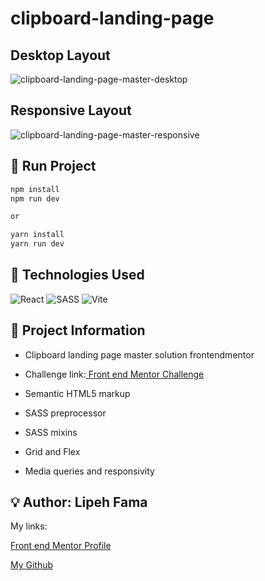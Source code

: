 # clipboard-landing-page

## Desktop Layout
![clipboard-landing-page-master-desktop](https://user-images.githubusercontent.com/91050670/207093677-63e233ef-02d9-4636-a834-cd1c57f1369d.png)

## Responsive Layout
![clipboard-landing-page-master-responsive](https://user-images.githubusercontent.com/91050670/207094505-ca2332e9-a8c6-4325-a374-345de037802b.png)


## :rocket: Run Project

```bash
npm install
npm run dev

or

yarn install
yarn run dev
```

## :wrench: Technologies Used
![React](https://img.shields.io/badge/react-%2320232a.svg?style=for-the-badge&logo=react&logoColor=%2361DAFB)
![SASS](https://img.shields.io/badge/SASS-hotpink.svg?style=for-the-badge&logo=SASS&logoColor=white)
![Vite](https://img.shields.io/badge/vite-%23646CFF.svg?style=for-the-badge&logo=vite&logoColor=white)

## :book: Project Information
- Clipboard landing page master solution frontendmentor

- <p>Challenge link:<a href="https://www.frontendmentor.io/challenges/clipboard-landing-page-5cc9bccd6c4c91111378ecb9"> Front end Mentor Challenge</a></p>

- Semantic HTML5 markup

- SASS preprocessor 

- SASS mixins

- Grid and Flex

- Media queries and responsivity


## :bulb: Author: Lipeh Fama
   My links:
   <p><a href="https://www.frontendmentor.io/profile/FelipeFama">Front end Mentor Profile</a></p>
   <p><a href="https://github.com/FelipeFama">My Github</a></p>
